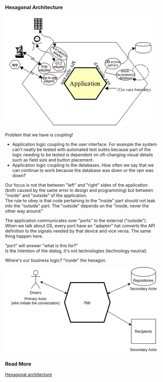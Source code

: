 ### Hexagonal Architecture

![hexagonal architecture](https://github.com/bluething/cleanarchitecture/blob/main/images/Hexagonal-architecture-with-adapters.gif?raw=true)

Problem that we have is _coupling_!  
- Application logic coupling to the user interface. For example the system can’t neatly be tested with automated test suites because part of the logic needing to be tested is dependent on oft-changing visual details such as field size and button placement.  
- Application logic coupling to the databases. How often we say that we can continue to work because the database was down or the vpn was down?

Our focus is not that between "left" and "right" sides of the application (both caused by the same error in design and programming) but between "inside" and "outside" of the application.  
The rule to obey is that code pertaining to the "inside" part should not leak into the "outside" part. The "outside" depends on the "inside, never the other way around."

The application communicates over "ports" to the external ("outside").  
When we talk about OS, every port have an "adapter" hat converts the API definition to the signals needed by that device and vice versa. The same thing happen here.

"port" will answer "what is this for?"  
Is the intention of the dialog, it's not technologies (technology neutral).

Where's our business logic? "inside" the hexagon.

![simplify hexagonal architecture](https://github.com/bluething/cleanarchitecture/blob/main/images/simplifyhexagonalarchitecture.png?raw=true)

### Read More

[Hexagonal architecture](https://alistair.cockburn.us/hexagonal-architecture/)